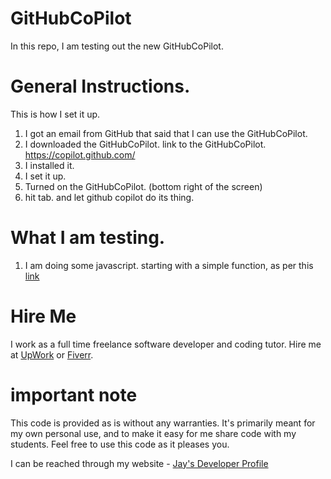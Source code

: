 # GitHubCoPilot

In this repo, I am testing out the new GitHubCoPilot. 

# General Instructions.

This is how I set it up.

1. I got an email from GitHub that said that I can use the GitHubCoPilot.
1. I downloaded the GitHubCoPilot. link to the GitHubCoPilot. https://copilot.github.com/
1. I installed it.
1. I set it up. 
1. Turned on the GitHubCoPilot. (bottom right of the screen)
1. hit tab. and let github copilot do its thing.

# What I am testing.

1. I am doing some javascript. starting with a simple function, as per this [link](https://www.freecodecamp.org/learn/javascript-algorithms-and-data-structures/#basic-algorithm-scripting)

# Hire Me

I work as a full time freelance software developer and coding tutor. Hire me at [UpWork](https://www.upwork.com/fl/vijayasimhabr) or [Fiverr](https://www.fiverr.com/jay_codeguy). 

# important note 

This code is provided as is without any warranties. It's primarily meant for my own personal use, and to make it easy for me share code with my students. Feel free to use this code as it pleases you.

I can be reached through my website - [Jay's Developer Profile](https://jay-study-nildana.github.io/developerprofile)